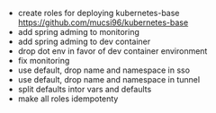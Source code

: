 - create roles for deploying kubernetes-base https://github.com/mucsi96/kubernetes-base
- add spring adming to monitoring
- add spring adming to dev container
- drop dot env in favor of dev container environment
- fix monitoring
- use default, drop name and namespace in sso
- use default, drop name and namespace in tunnel
- split defaults intor vars and defaults
- make all roles idempotenty
